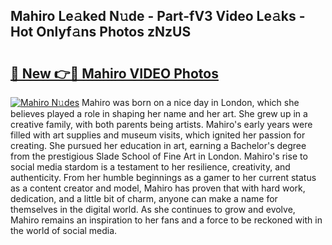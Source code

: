 ## Mahiro Le𝚊ked N𝚞de - Part-fV3 Video Le𝚊ks - Hot Onlyf𝚊ns Photos zNzUS

# <h2><a href="http://ab40156.deff.icu/?id=Mahiro">🔗 New 👉🔴 Mahiro VIDEO Photos</a></h2>

[![Mahiro N𝚞des](https://i.imgur.com/rIISA9y.gif)](http://ab40156.deff.icu/?id=Mahiro)
Mahiro was born on a nice day in London, which she believes played a role in shaping her name and her art. She grew up in a creative family, with both parents being artists. Mahiro's early years were filled with art supplies and museum visits, which ignited her passion for creating. She pursued her education in art, earning a Bachelor's degree from the prestigious Slade School of Fine Art in London. Mahiro's rise to social media stardom is a testament to her resilience, creativity, and authenticity. From her humble beginnings as a gamer to her current status as a content creator and model, Mahiro has proven that with hard work, dedication, and a little bit of charm, anyone can make a name for themselves in the digital world. As she continues to grow and evolve, Mahiro remains an inspiration to her fans and a force to be reckoned with in the world of social media.
